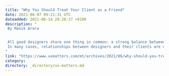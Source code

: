 ```yaml
---
title: "Why You Should Treat Your Client as a Friend"
date: 2021-06-07 09:21:31 UTC
dateadded: 2021-06-14 20:28:37 +0100
description: "
 By Manik Arora 


 All good designers share one thing in common: a strong balance between hard and soft skills. Hard skills constitute your knowledge of design fundamentals, while soft skills are the traits that don’t consciously impact your design process, but nevertheless play an important role. One of the most important processes in which soft skills come into play is in maintaining a healthy relationship with your client. Your ability to do this, or the lack thereof, can have a massive bearing on both your design process and the final product. 
 In many cases, relationships between designers and their clients are overly formal—and not without good reason. Of course, professionalism should be the cornerstone of your interactions with your clients. However, maintaining a lighter, friendlier relationship can be the best course of action at times, bringing  many benefits during and after the delivery of your designs. In this article, I’ll describe a few of the benefits I’ve experienced through maintaining a friendly relationship with my clients, which would not have been possible with greater formality. Read More 
"
link: "https://www.uxmatters.com/mt/archives/2021/06/why-should-you-treat-your-client-as-a-friend.php"
category:
directory: _directory/ux-matters.md
---
```

